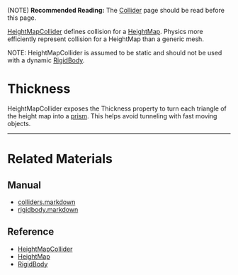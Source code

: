 (NOTE) **Recommended Reading:** The [Collider](https://github.com/ZilchEngine/ZilchDocs/blob/master/zilch_editor_documentation/zilchmanual/physics/colliders.markdown) page should be read before this page.

[HeightMapCollider](https://github.com/ZilchEngine/ZilchDocs/blob/master/code_reference/class_reference/heightmapcollider.markdown) defines collision for a [HeightMap](https://github.com/ZilchEngine/ZilchDocs/blob/master/code_reference/class_reference/heightmap.markdown). Physics more efficiently represent collision for a HeightMap than a generic mesh.

NOTE: HeightMapCollider is assumed to be static and should not be used with a dynamic [RigidBody](https://github.com/ZilchEngine/ZilchDocs/blob/master/zilch_editor_documentation/zilchmanual/physics/colliders/rigidbody.markdown).

 #  Thickness
HeightMapCollider exposes the Thickness  property to turn each triangle of the height map into a [prism](https://en.wikipedia.org/wiki/Triangular_prism ). This helps avoid tunneling with fast moving objects.

---
 #  Related Materials
 ##  Manual
 - [colliders.markdown](https://github.com/ZilchEngine/ZilchDocs/blob/master/zilch_editor_documentation/zilchmanual/physics/colliders.markdown)
 - [rigidbody.markdown](https://github.com/ZilchEngine/ZilchDocs/blob/master/zilch_editor_documentation/zilchmanual/physics/colliders/rigidbody.markdown)

 ##  Reference
 - [HeightMapCollider](https://github.com/ZilchEngine/ZilchDocs/blob/master/code_reference/class_reference/heightmapcollider.markdown)
 - [HeightMap](https://github.com/ZilchEngine/ZilchDocs/blob/master/code_reference/class_reference/heightmap.markdown)
 - [RigidBody](https://github.com/ZilchEngine/ZilchDocs/blob/master/code_reference/class_reference/rigidbody.markdown) 

 